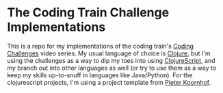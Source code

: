 # The Coding Train Challenge Implementations

This is a repo for my implementations of the coding train's [Coding Challenges](https://www.youtube.com/playlist?list=PLRqwX-V7Uu6ZiZxtDDRCi6uhfTH4FilpH) video series. My usual language of choice is [Clojure](https://www.clojure.org), but I'm using the challenges as a way to dip my toes into using [ClojureScript](https://www.clojurescript.org), and my branch out into other languages as well (or try to use them as a way to keep my skills up-to-snuff in languages like Java/Python). For the clojurescript projects, I'm using a project template from [Pieter Koornhof](https://github.com/SneakyPeet).
